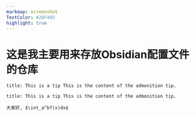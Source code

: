 ```yaml
---
markmap: screenshot
TextColor: #28F48D 
highlight: true
---
```

# 这是我主要用来存放Obsidian配置文件的仓库

```ad-tip 
title: This is a tip This is the content of the admonition tip.
```

```ad-note
title: This is a tip This is the content of the admonition tip.

大家好, $\int_a^bf(x)dx$
```

